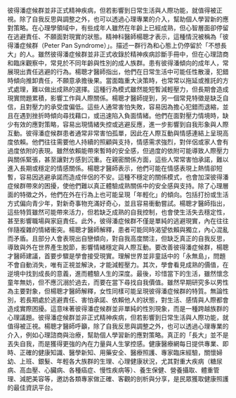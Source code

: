 彼得潘症候群並非正式精神疾病，但若影響到日常生活與人際功能，就值得被正視。除了自我反思與調整之外，也可以透過心理專業的介入，幫助個人學習新的應對策略。在心理學領域中，有些成年人雖然在年齡上已經成熟，但心智層面卻停留在逃避責任、不願面對現實的狀態。精神科醫師楊聰才表示，這種情況被稱為「彼得潘症候群（Peter Pan Syndrome）」。描述一群行為和心態上仍停留於「不想長大」的人。雖然彼得潘症候群並非正式收錄於精神疾病診斷手冊中，但在心理諮商和臨床觀察中，常見於不同年齡與性別的成人族群。患有彼得潘傾向的成年人，常展現出責任逃避的行為。楊聰才醫師指出，他們在日常生活中可能任性散漫，犯錯時傾向推卸責任，不願意承擔後果。當面臨重大決策時，也常常以拖延或推託的方式處理，難以做出成熟的選擇。這種行為模式雖然能短暫減輕壓力，但長期會造成現實問題累積，影響工作與人際關係。楊聰才醫師提到，另一個常見特徵是缺乏自信，且對壓力的承受度偏低。這些人通常害怕失敗，容易因為擔心犯錯而退縮，並且在遇到挫折時傾向尋找藉口，或迅速陷入負面情緒。他們在面對壓力情境時，缺少有效的應對策略，容易出現情緒失控或逃避反應，進一步影響到自我形象與人際互動。彼得潘症候群患者通常非常害怕孤單，因此在人際互動與情感連結上呈現高度依賴。他們往往需要他人持續的照顧與支持，情感需求強烈，對伴侶或家人會有過度依附的表現。雖然依賴能帶來暫時的安全感，但過度的依附可能導致人際壓力與關係緊張，甚至讓對方感到沉重。在親密關係方面，這些人常常害怕承諾，難以進入長期或穩定的情感關係。楊聰才醫師表示，他們可能在情感表現上熱情卻短暫，容易因逃避承諾而造成伴侶的不安。這種不穩定的關係模式，也會加深彼得潘症候群帶來的困擾，使他們難以真正體驗成熟關係中的安全感與支持。除了心理層面的特徵之外，他們在外在行為上也可能呈現「年輕化」的傾向。包括打扮或生活方式偏向青少年，對新奇事物充滿好奇心，並且容易衝動嘗試。楊聰才醫師指出，這些特質雖然可能帶來活力，但若缺乏成熟的自我控制，也會使生活失去穩定性，甚至影響職場與家庭責任。此外，彼得潘症候群不僅是單純的逃避現實，內在往往伴隨複雜的情緒衝突。楊聰才醫師解釋，患者可能同時渴望依賴與獨立，內心混亂而矛盾。且部分人會表現出自戀傾向，對自我高度關注，但缺乏真正的自我反思，導致與外在世界產生脫節，影響情緒穩定與人際互動。要改善彼得潘症候群，楊聰才醫師建議，首要步驟是學會接受現實。理解世界並非童話中的「永無島」，問題不會自動消失，唯有正視並解決，才能減輕壓力。其次，學會看見成熟的價值，在逆境中找到成長的意義，進而體驗人生的深度。最後，珍惜當下的生活，雖然懷念童年無妨，但不應沉溺於過去，而要在當下尋找自我價值。雖然早期研究多以男性為主要對象，但楊聰才醫師解釋，女性同樣可能呈現彼得潘症候群的特質。無論性別，若長期處於逃避責任、害怕承諾、依賴他人的狀態，對生活、感情與人際都會造成實際困擾。這意味著彼得潘症候群並非單純的性別現象，而是一種跨越族群的心理議題。彼得潘症候群並非正式精神疾病，但若影響到日常生活與人際功能，就值得被正視。楊聰才醫師呼籲，除了自我反思與調整之外，也可以透過心理專業的介入，例如心理諮商與治療，幫助個人學習新的應對策略。真正的「長大」並不是丟失自我，而是獲得更強的內在力量與人生掌控感。健康醫療網每日提供專業、即時、正確的健康知識、醫學新知、用藥安全、醫療照護、專家臨床經驗，關懷婦幼、上班、銀髮、年輕各大族群的生理、心理健康狀況，尤其對重大疾病（糖尿病、高血壓、心臟病、各種癌症、慢性疾病等）、養生保健、營養攝取、體重管理、減肥美容等，邀訪各類專家做正確、客觀的剖析與分享，是民眾獲取健康照護的最佳資訊平台。